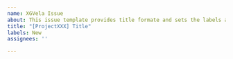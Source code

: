```yaml
---
name: XGVela Issue
about: This issue template provides title formate and sets the labels automatically
title: "[ProjectXXX] Title"
labels: New
assignees: ''

---
```

